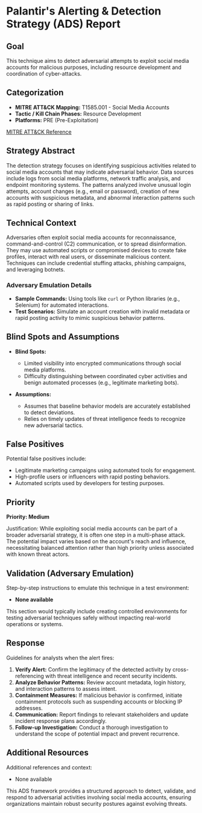 # Palantir's Alerting & Detection Strategy (ADS) Report

## Goal
This technique aims to detect adversarial attempts to exploit social media accounts for malicious purposes, including resource development and coordination of cyber-attacks.

## Categorization
- **MITRE ATT&CK Mapping:** T1585.001 - Social Media Accounts
- **Tactic / Kill Chain Phases:** Resource Development
- **Platforms:** PRE (Pre-Exploitation)
  
[MITRE ATT&CK Reference](https://attack.mitre.org/techniques/T1585/001)

## Strategy Abstract
The detection strategy focuses on identifying suspicious activities related to social media accounts that may indicate adversarial behavior. Data sources include logs from social media platforms, network traffic analysis, and endpoint monitoring systems. The patterns analyzed involve unusual login attempts, account changes (e.g., email or password), creation of new accounts with suspicious metadata, and abnormal interaction patterns such as rapid posting or sharing of links.

## Technical Context
Adversaries often exploit social media accounts for reconnaissance, command-and-control (C2) communication, or to spread disinformation. They may use automated scripts or compromised devices to create fake profiles, interact with real users, or disseminate malicious content. Techniques can include credential stuffing attacks, phishing campaigns, and leveraging botnets.

### Adversary Emulation Details
- **Sample Commands:** Using tools like `curl` or Python libraries (e.g., Selenium) for automated interactions.
- **Test Scenarios:** Simulate an account creation with invalid metadata or rapid posting activity to mimic suspicious behavior patterns.

## Blind Spots and Assumptions
- **Blind Spots:**
  - Limited visibility into encrypted communications through social media platforms.
  - Difficulty distinguishing between coordinated cyber activities and benign automated processes (e.g., legitimate marketing bots).
  
- **Assumptions:**
  - Assumes that baseline behavior models are accurately established to detect deviations.
  - Relies on timely updates of threat intelligence feeds to recognize new adversarial tactics.

## False Positives
Potential false positives include:
- Legitimate marketing campaigns using automated tools for engagement.
- High-profile users or influencers with rapid posting behaviors.
- Automated scripts used by developers for testing purposes.

## Priority
**Priority: Medium**

Justification: While exploiting social media accounts can be part of a broader adversarial strategy, it is often one step in a multi-phase attack. The potential impact varies based on the account's reach and influence, necessitating balanced attention rather than high priority unless associated with known threat actors.

## Validation (Adversary Emulation)
Step-by-step instructions to emulate this technique in a test environment:
- **None available**

This section would typically include creating controlled environments for testing adversarial techniques safely without impacting real-world operations or systems.

## Response
Guidelines for analysts when the alert fires:
1. **Verify Alert:** Confirm the legitimacy of the detected activity by cross-referencing with threat intelligence and recent security incidents.
2. **Analyze Behavior Patterns:** Review account metadata, login history, and interaction patterns to assess intent.
3. **Containment Measures:** If malicious behavior is confirmed, initiate containment protocols such as suspending accounts or blocking IP addresses.
4. **Communication:** Report findings to relevant stakeholders and update incident response plans accordingly.
5. **Follow-up Investigation:** Conduct a thorough investigation to understand the scope of potential impact and prevent recurrence.

## Additional Resources
Additional references and context:
- None available

This ADS framework provides a structured approach to detect, validate, and respond to adversarial activities involving social media accounts, ensuring organizations maintain robust security postures against evolving threats.